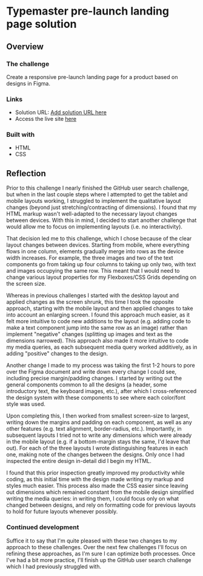 # Typemaster pre-launch landing page solution

## Overview

### The challenge

Create a responsive pre-launch landing page for a product based on designs in Figma.

### Links

- Solution URL: [Add solution URL here](https://your-solution-url.com)
- Access the live site [here](https://lyons-frontend-mentor.github.io/typemaster-prelaunch-landing-page/)

### Built with

- HTML
- CSS

## Reflection

Prior to this challenge I nearly finished the GitHub user search challenge, but when in the last couple steps where I attempted to get the tablet and mobile layouts working, I struggled to implement the qualitative layout changes (beyond just stretching/contracting of dimensions). I found that my HTML markup wasn't well-adapted to the necessary layout changes between devices. With this in mind, I decided to start another challenge that would allow me to focus on implementing layouts (i.e. no interactivity).

That decision led me to this challenge, which I chose because of the clear layout changes between devices. Starting from mobile, where everything flows in one column, elements gradually merge into rows as the device width increases. For example, the three images and two of the text components go from taking up four columns to taking up only two, with text and images occupying the same row. This meant that I would need to change various layout properties for my Flexboxes/CSS Grids depending on the screen size.

Whereas in previous challenges I started with the desktop layout and applied changes as the screen shrunk, this time I took the opposite approach, starting with the mobile layout and then applied changes to take into account an enlarging screen. I found this approach much easier, as it felt more intuitive to code new additions to the layout (e.g. adding code to make a text component jump into the same row as an image) rather than implement "negative" changes (splitting up images and text as the dimensions narrowed). This approach also made it more intuitive to code my media queries, as each subsequent media query worked additively, as in adding "positive" changes to the design.

Another change I made to my process was taking the first 1-2 hours to pore over the Figma document and write down every change I could see, including precise margin/padding changes. I started by writing out the general components common to all the designs (a header, some introductory text, the keyboard images, etc.), after which I cross-referenced the design system with these components to see where each color/font style was used.

Upon completing this, I then worked from smallest screen-size to largest, writing down the margins and padding on each component, as well as any other features (e.g. text alignment, border-radius, etc.). Importantly, in subsequent layouts I tried not to write any dimensions which were already in the mobile layout (e.g. if a bottom-margin stays the same, I'd leave that out). For each of the three layouts I wrote distinguishing features in each one, making note of the changes between the designs. Only once I had inspected the entire design in-detail did I begin my HTML.

I found that this prior inspection greatly improved my productivity while coding, as this initial time with the design made writing my markup and styles much easier. This process also made the CSS easier since leaving out dimensions which remained constant from the mobile design simplified writing the media queries: in writing them, I could focus only on what changed between designs, and rely on formatting code for previous layouts to hold for future layouts whenever possibly.

### Continued development

Suffice it to say that I'm quite pleased with these two changes to my approach to these challenges. Over the next few challenges I'll focus on refining these approaches, as I'm sure I can optimize both processes. Once I've had a bit more practice, I'll finish up the GitHub user search challenge which I had previously struggled with.